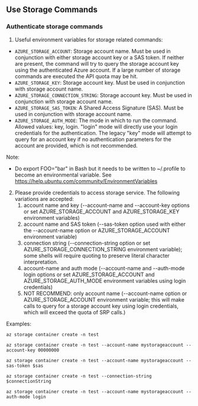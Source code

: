 ## Use Storage Commands

### Authenticate storage commands
1. Useful environment variables for storage related commands:
- `AZURE_STORAGE_ACCOUNT`: Storage account name. Must be used in conjunction with either storage account key or a SAS token. If neither are present, the command will try
                           to query the storage account key using the authenticated Azure account. If a large number of storage commands are executed the API quota may be hit.
- `AZURE_STORAGE_KEY`: Storage account key. Must be used in conjunction with storage account name.
- `AZURE_STORAGE_CONNECTION_STRING`: Storage account key. Must be used in conjunction with storage account name.
- `AZURE_STORAGE_SAS_TOKEN`: A Shared Access Signature (SAS). Must be used in conjunction with storage account name.
- `AZURE_STORAGE_AUTH_MODE`: The mode in which to run the command. Allowed values: key, login. "login" mode will directly use your login credentials for the authentication. The legacy "key" mode will attempt to query for an account key if no authentication parameters for the account are provided, which is not recommended.

Note:
- Do export FOO="bar" in Bash but it needs to be written to ~/.profile to become an environmental variable. See https://help.ubuntu.com/community/EnvironmentVariables


 2. Please provide credentials to access storage service. The following variations are accepted:
    1. account name and key (--account-name and --account-key options or set AZURE_STORAGE_ACCOUNT and AZURE_STORAGE_KEY environment variables)
    2. account name and SAS token (--sas-token option used with either the --account-name option or AZURE_STORAGE_ACCOUNT environment variable)
    3. connection string (--connection-string option or set AZURE_STORAGE_CONNECTION_STRING environment variable); some shells will require quoting to preserve literal character interpretation.
    4. account-name and auth mode (--account-name and --auth-mode login options or set AZURE_STORAGE_ACCOUNT and AZURE_STORAGE_AUTH_MODE environment variables using login credentials)
    5. NOT RECOMMEND: only account name (--account-name option or AZURE_STORAGE_ACCOUNT environment variable; this will make calls to query for a storage account key using login credentials, which will exceed the quota of SRP calls.)

Examples:

`az storage container create -n test`

`az storage container create -n test --account-name mystorageaccount --account-key 00000000`

`az storage container create -n test --account-name mystorageaccount --sas-token $sas`

`az storage container create -n test --connection-string $connectionString`

`az storage container create -n test --account-name mystorageaccount --auth-mode login`